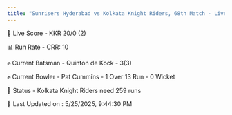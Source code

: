 ```yaml
---
title: "Sunrisers Hyderabad vs Kolkata Knight Riders, 68th Match - Live Cricket Score"
---
```


🔴 Live Score - KKR 20/0 (2)  

📊 Run Rate - CRR: 10  

✊ Current Batsman - Quinton de Kock - 3(3)  

✊ Current Bowler - Pat Cummins - 1 Over 13 Run - 0 Wicket  

📑 Status - Kolkata Knight Riders need 259 runs

📝 Last Updated on : 5/25/2025, 9:44:30 PM  



